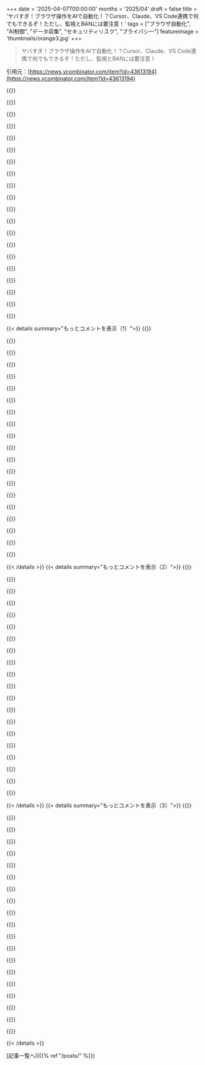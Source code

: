 +++
date = '2025-04-07T00:00:00'
months = '2025/04'
draft = false
title = 'ヤバすぎ！ブラウザ操作をAIで自動化！？Cursor、Claude、VS Code連携で何でもできるぞ！ただし、監視とBANには要注意！'
tags = ["ブラウザ自動化", "AI制御", "データ収集", "セキュリティリスク", "プライバシー"]
featureimage = 'thumbnails/orange3.jpg'
+++

> ヤバすぎ！ブラウザ操作をAIで自動化！？Cursor、Claude、VS Code連携で何でもできるぞ！ただし、監視とBANには要注意！

引用元：[https://news.ycombinator.com/item?id=43613194](https://news.ycombinator.com/item?id=43613194)

{{<matomeQuote body="Browser MCPの作者です。<br>1. 拡張機能は匿名デバイスIDを使ってて、ツールが使われた時に分析イベントを送ってるよ。個人情報とかは一切送ってないから安心して。アクセス状況を知りたくて、ウェブサイトの訪問者数みたいな感じで匿名データ集めてるんだ。色んなプロジェクトやってるから、どれに集中するか決めるのに役立つんだよね。<br>2. 拡張機能は全部自分で書いたよ。GitHubにMCPサーバーのコードしかない理由は、複数の拡張機能で使うコードをまとめて管理してるから。個別に管理するのは大変なんだ。<br>誤解されちゃってるみたいだけど、怪しいことは何もしてないから！" userName="namukang" createdAt="2025-04-08T17:17:56" color="">}}

{{<matomeQuote body="わかるー。作った側としては、どう使われてるか知りたいよね。個人情報を集めてないなら、全然問題ないと思う。<br>過剰な反応は良くないよ。トラッキングは良くないけど、製品を改善したり、注力するポイントを絞ったりするには、ある程度のトラッキングは必要だよ。" userName="asaddhamani" createdAt="2025-04-08T18:32:36" color="#ff5733">}}

{{<matomeQuote body="「収集します」って言葉を見ただけで、もう読まなくなる人が多いんだよね。<br>これって致命的だよ。<br>どんなに理由があっても関係ない。<br>スパイウェアって思われちゃう。" userName="Trias11" createdAt="2025-04-08T18:12:49" color="">}}

{{<matomeQuote body="それって現実と逆のこと言ってる気がする。" userName="wyldberry" createdAt="2025-04-08T20:25:20" color="">}}

{{<matomeQuote body="「詳細な」って、匿名デバイスIDとツールの使用回数のこと？アプリが基本的な使用状況を知りたいだけなのに、そんなに問題かな？" userName="nlarew" createdAt="2025-04-08T15:47:02" color="">}}

{{<matomeQuote body="テレメトリーは常にオプトインであるべき。簡単に拒否できるべき。<br>それ以外のやり方は道徳的に破綻してる。" userName="tomrod" createdAt="2025-04-08T16:43:59" color="">}}

{{<matomeQuote body="マジ？大げさすぎだよ。<br>マックで注文する時に契約書にサインしないけど、ビッグマックが何個売れたかは絶対に数えてるでしょ。それって道徳的に破綻してる？普通にビジネスとして合理的じゃない？" userName="nlarew" createdAt="2025-04-08T22:49:00" color="">}}

{{<matomeQuote body="マクドナルドは道徳的に最も破綻してる企業の一つだと思うけど、言いたいことはわかる。" userName="genevra" createdAt="2025-04-14T01:14:56" color="">}}

{{<matomeQuote body="ユーザーを監視する権利があるって思い込んでるのがマジありえない。2025年だぞ！ちゃんと説明して、許可取ってくれよ。勝手にデータ集めて金儲けとかふざけんな。利用規約とかクソだし、いい加減やめろってマジで。現状維持とかマジで意味わからん。クソみたいなもん積み重ねんな。" userName="observationist" createdAt="2025-04-08T16:39:19" color="">}}

{{<matomeQuote body="え、匿名カウンターで人数数えるのと、データを全部集めて金儲けするのって全然違うくない？もしサイト超えて個人情報追跡して売り飛ばしてるなら、そりゃ怒るけどさ。それとは全然違うじゃん。嫌なら自分でMCP作れば？" userName="nlarew" createdAt="2025-04-08T22:45:20" color="">}}

{{<matomeQuote body="拡張機能のサプライチェーン脆弱性はマジでヤバい。テレメトリーの問題点も多すぎるのに、なんでみんな気づかないんだろ？許可なしの監視とかありえないって。匿名化って言っても、バレバレだし。PosthogとかAmplitudeが狙われたら終わりだよ。データ集めなきゃいいんだよ。ユーザーの許可なしにデータ集めるの違法にしろ。監視データ漏洩しまくりなのに誰も責任取らないのクソ。" userName="observationist" createdAt="2025-04-09T15:11:28" color="#ff33a1">}}

{{<matomeQuote body="自分でビルドできるChrome拡張機能以外入れるな。" userName="bn-l" createdAt="2025-04-08T12:04:28" color="#ff5c5c">}}

{{<matomeQuote body="…そして、ちゃんとレビューして完全に理解すること。" userName="neycoda" createdAt="2025-04-08T14:27:30" color="#ff5733">}}

{{<matomeQuote body="つまり、ほぼないってことね。<br>拡張機能はいつでも勝手にアップデートされるからね。買収されたりしたら最悪だよ。パスワードとか盗まれるかも。ほとんどの人は気づかないだろうね。デフォルトで拡張機能を実行するな。" userName="EGreg" createdAt="2025-04-08T14:42:58" color="">}}

{{<matomeQuote body="GitHubとかのソースリポジトリURLから簡単に拡張機能インストールできたら面白いかも。誰を信用してるか分かりやすくなるし。Chrome ストアの「インストール」ボタンを盲目的に信用するのはマジでヤバい。GoogleがChrome ストア始めた理由って安全性の確保じゃなかったっけ？" userName="metadat" createdAt="2025-04-08T15:08:26" color="#38d3d3">}}

{{<matomeQuote body="user.script/grease monkeyみたいな感じか。昔は大きなスクリプト公開したら誰かがレビューしてくれたよね。権限システムをもっと複雑にして、ユーザーにちゃんと説明すべき。あと、独立したレビュアーが署名するとか。App Storeの悪質なやつらの信頼性を疑えるように。" userName="econ" createdAt="2025-04-08T16:06:03" color="">}}

{{<matomeQuote body="拡張機能はいつでも勝手にアップデートされるからね。<br><br>自分でソースからビルドできる拡張機能だけインストールしろって言ってる人がいるけど、Chromeストア経由でアップデートされる拡張機能が多いから、ソースからインストールすればアップデートされないよ。" userName="rahimnathwani" createdAt="2025-04-08T19:27:10" color="">}}

{{<matomeQuote body="＞ So ... pretty much none<br>＞”つまり、ほぼない”<br>意外とそうでもないよ。私が使ってる拡張機能は全部当てはまる。" userName="bn-l" createdAt="2025-04-08T15:36:09" color="#785bff">}}

{{<matomeQuote body="ウェブサイトには「リアルなブラウザのフィンガープリントを使うから、bot検出やCAPTCHAを回避できる」って書いてあるけど、マジじゃないよ。俺も似たようなシステム（自作）を数週間前に使ったんだけど、AIにログイン済みのブラウザを操作させたら、普通のブラウザ利用時にもCaptchaが出るようになって、最終的には色んなウェブサイトでブロックされちゃったんだ。今はもうその使い方はやめたからブロックは解除されたけど、マジで警告する。同じことやると自分もアクセスできなくなるから。銀の弾丸じゃないってこと。" userName="bhouston" createdAt="2025-04-07T18:33:34" color="">}}

{{<matomeQuote body="こういう系の注意点って、だいたい「高品質なプロキシを使えば」ってやつだよね。あと、この拡張機能もバレバレだと思うから、CFのbot検出もすぐにPlaywrightとかと同じように認識するようになるんじゃないかな。" userName="tempest_" createdAt="2025-04-07T19:04:38" color="">}}

{{< details summary="もっとコメントを表示（1）">}}
{{<matomeQuote body="この拡張機能ってブラウザのデバッグを有効にするんだよね（自動化について知らせるバナーが表示される）。それってJavaScriptで検出できるじゃん。だから、こういうプロジェクトがあるんだね。<br><br>https://github.com/Kaliiiiiiiiii-Vinyzu/patchright<br><br>これはJavaScriptからデバッグ部分を隠すもの。" userName="unixfox" createdAt="2025-04-08T17:29:42" color="#ff5c5c">}}

{{<matomeQuote body="ウェブサイト上の要素をクリックする速度にもよるんじゃない？" userName="DeathArrow" createdAt="2025-04-07T18:43:44" color="">}}

{{<matomeQuote body="マジでそう。俺が普通にクリックしてるだけでも、速すぎるとCFにBANされる。" userName="SSLy" createdAt="2025-04-07T19:42:34" color="">}}

{{<matomeQuote body="5年くらい前かな、GoogleがやたらとCaptcha送ってくるようになったんだよね。同じような検索を繰り返してたら。間違ってるかもしれないけど、大規模プラットフォームは、かなり高度なアンチbot/scraping対策をしてる気がする。" userName="omgwtfbyobbq" createdAt="2025-04-07T20:10:06" color="">}}

{{<matomeQuote body="Googleは俺にも同じことしてくるよ。なんで分かんないんだろ。検索結果がクソすぎて、欲しい情報を見つけるために30回も検索し直してるんだよ。" userName="SubiculumCode" createdAt="2025-04-08T01:27:36" color="">}}

{{<matomeQuote body="GitHubはよく俺をブロックするんだよね。遅くしろって言われて、数時間ブロックされる。意味不明。" userName="what" createdAt="2025-04-08T02:40:53" color="">}}

{{<matomeQuote body="GitHubがログインしてないユーザーの検索を無効にしたの覚えてる？　まあ、最近は検索の閾値を0に設定したから、事実上また無効にしたんだよね。今回は騒ぎになるのを避けてる。" userName="Tepix" createdAt="2025-04-08T06:08:22" color="#45d325">}}

{{<matomeQuote body="ログインしてるか確認して。ログインしてないと、数回検索しただけでブロックされた。" userName="rcakebread" createdAt="2025-04-08T02:59:44" color="">}}

{{<matomeQuote body="Yandexも同じことやってるよ。" userName="clown_strike" createdAt="2025-04-08T01:45:42" color="">}}

{{<matomeQuote body="Vimium（Chrome拡張機能でキーボードでブラウザ操作するやつ）使ってるんだけど、挙動が「不自然」に見えるせいで同じことになってるわ。" userName="michaelbuckbee" createdAt="2025-04-07T21:08:10" color="">}}

{{<matomeQuote body="支援ソフト使ってる人にとってはマジで最悪だろうな。俺もCloudflareに理由もなくブロックされるし。" userName="sitkack" createdAt="2025-04-07T23:56:53" color="#38d3d3">}}

{{<matomeQuote body="それってADA的に何か問題ないのかな？ってちょっと思う。" userName="verve_rat" createdAt="2025-04-08T02:01:42" color="">}}

{{<matomeQuote body="マジでそうであってほしい。支援が必要な人たちのためだけじゃなくて、他の皆のためにもね。アクセシビリティはエンドユーザーの相互運用性を守る最後の砦だから。<br>スクリーンリーダーは、わかりやすく機械可読なサイトを見る必要があるし、法律で義務付けられてる場合もあるし、一般的に良いこととされてるから、サイトはスクリーンリーダーだけでなくエンドユーザーの自動化にも優しくなる。（これがいつまで続くかわからんけど。LLMはすでに特別な機能なしでスクリーンリーダーになれるからね。UIを健常者と同じように理解できる。今はまだ信用できないけど、もっと良くなるだろう。）" userName="TeMPOraL" createdAt="2025-04-08T07:52:05" color="#ff5c5c">}}

{{<matomeQuote body="Cloudflare使うのやめてほしいわ。インターネットが悪くなるだけじゃん。" userName="wordofx" createdAt="2025-04-08T05:21:39" color="">}}

{{<matomeQuote body="どういうこと？" userName="fastball" createdAt="2025-04-08T07:08:43" color="">}}

{{<matomeQuote body="俺もだわ。Vimiumも使ってる。" userName="bombela" createdAt="2025-04-07T23:34:53" color="">}}

{{<matomeQuote body="何を探してると思う？すぐ検出できるようなことって何かあるかな？マウスの動きを追跡して、マウスの動きがあまりにも綺麗すぎると判断できるんじゃないかと思ってる。だから、もっと人間らしいノイズをマウスの動きに加えて、システムを回避できるようにするとか。速すぎる操作とかも言われてるけど、操作間のタイミングはどうだろう。クリック自体は速くなくても、間隔が一定だと人間じゃないって判断されるかも。" userName="SkyBelow" createdAt="2025-04-07T20:48:04" color="#ff33a1">}}

{{<matomeQuote body="最近のcaptchaって、言ってるような色んな方法使ってるんだよね。だからCloudFlareの「私はロボットではありません」ってチェックボックスが一瞬でチェックされて終わるのを見たことあると思う。あれって、チェックする前に色んな情報を見て、人間っぽいかどうか判断してるんだって。" userName="tempoponet" createdAt="2025-04-07T20:53:12" color="#ff33a1">}}

{{<matomeQuote body="キーボード操作とかショートカット、自動入力とか使ってると、botと間違われること多いんだよね。captchaってbotを見抜くのは下手なのに、人間をbotだって誤判定するのは得意だよね。" userName="dalemhurley" createdAt="2025-04-07T22:26:50" color="">}}

{{<matomeQuote body="AIがサイトのトラフィックを食い荒らしてて、captchaとかその手の対策は増える一方だと思う。residential proxyを売ってる人も増えてるし、対策と対抗策はどんどん高度になっていくだろうね。<br>＞These Captchas are really bad at detecting bots and really good at falsely labelling humans as bots.<br>＞人間からするとそう感じるよね。false-positive率は低いと思うけど。ブラウジングの仕方のせいで誤判定されてるなら最悪だね。" userName="Quarrel" createdAt="2025-04-08T02:20:33" color="#ff5733">}}


{{< /details >}}
{{< details summary="もっとコメントを表示（2）">}}
{{<matomeQuote body="botの量を考えたら、captchaってbotを見つけるのがすごく上手いんだよね。bot検出のチームで働いてるけど、マジで効果あるよ。誤判定を減らすように頑張ってるし。" userName="diatone" createdAt="2025-04-08T07:28:09" color="#45d325">}}

{{<matomeQuote body="captchaはbotがよく使うパターンを検出してるんだよ。人間もたまに同じパターンを使うってだけ。昔Call of Duty 4やってた時、マウス連打が速すぎてチートだって疑われたことあるわ。良いマウスと速い指があっただけなのに。" userName="magicalhippo" createdAt="2025-04-08T03:25:39" color="">}}

{{<matomeQuote body="問題は結果の重大さだよね。CoDでチーター扱いされるくらいなら、サーバーから蹴られるだけだけど、CloudFlareにbot認定されたら、医療サービスとか銀行口座にアクセスできなくなったり、フライトのチェックインができなくなったりするんだよ。だからCFにはもっと頑張ってほしい。人間がbotと誤判定されるのは大問題だよ。" userName="animuchan" createdAt="2025-04-08T09:05:22" color="#45d325">}}

{{<matomeQuote body="最悪かって？そりゃそうだよ。CFは誤判定を減らす努力を続けるべき？もちろんだよ。CFのbotテストに引っかかったことないから、どんな気分かわからないけど。GoogleのReCaptchaでレベル8か9まで行ったことはあるけど、諦めたこともある。<br>＞Though my point was just it's gonna boil down to a duck test, so if you walk like a duck and quack like a duck, CF might just think you're a duck.<br>＞結局はアヒルのテストになるってこと。アヒルみたいに歩いてアヒルみたいに鳴けば、CFはアヒルだと思うかもね。" userName="magicalhippo" createdAt="2025-04-08T09:43:54" color="#45d325">}}

{{<matomeQuote body="誤検出は避けられないからね。誤検出（positive）を優先してるのかもね。" userName="willsmith72" createdAt="2025-04-08T01:25:59" color="">}}

{{<matomeQuote body="＞I'm wondering if it is something like they can track mouse movement<br>＞マウスの動きを追跡してるのかも<br>そう、それも重要な情報源。<br>＞adding some more human like noise to the mouse<br>＞マウスに人間っぽいノイズを加えてみる<br>それもよくある回避策。言うは易し行うは難し。新しいノイズ生成方法が出るたびに、検出方法も開発される。グローバルな使用パターンとかも見てるから、人間のワークフロー全体を真似する必要があるよ。" userName="kmacdough" createdAt="2025-04-08T09:31:45" color="#ff33a1">}}

{{<matomeQuote body="小さな要素をたくさん積み重ねて判断してるんじゃないかな。ユーザーは割と直線的な動きをするけど、急に違う動きをしたら怪しいって判断されるかも。" userName="econ" createdAt="2025-04-08T16:18:21" color="">}}

{{<matomeQuote body="CAPTCHAってあるじゃん？あれって結局、みんなが自動化ツールを悪用するからなんだよね。　「bot対策とかCAPTCHA回避！」とか言ってるやつ、マジ勘弁。必要なアクセスがあるならAPIくれって言えばいいのに。金払う必要があるかもだけど。ダメって言われたら、お前のやり方が嫌われてるって自覚しろってこと。" userName="mrweasel" createdAt="2025-04-08T07:12:19" color="">}}

{{<matomeQuote body="いやいや、CAPTCHAの主な原因はお前みたいなアホのせいだろ。企業間での自動化された迷惑行為が多いんだよ。競合とか、外部委託とか。お前の会社もやってるかもよ？<br>＞もし本当にアクセスが必要ならAPIを要求しろよ。<br>＞広告スキップとか、自動化とか、UI改善に使われたら嫌じゃん？分析データ見えなくなったり、セールスファネルから外れたりしたら困るんだろ。<br>＞サイトオーナーに最終決定権があるみたいに言うなよ。<br>ユーザーエージェントって言葉もあるし、ユーザーとサーバーの領域は分かれてるんだよ。サイトオーナーは余計な口出しすんなって。" userName="TeMPOraL" createdAt="2025-04-08T07:45:31" color="">}}

{{<matomeQuote body="ビジネスの種類が違うみたいだね。ユーザー追跡とか広告は考えてなかったけど、このツールがそういう目的で使われるとは思わないな。コンテンツファームとか、迷惑botとか、詐欺とか。そういうのが無くなっても困らないでしょ。<br>もし注文受けて商品発送するビジネスなら、APIを要求できるはず。大企業なら無料で提供してくれるかも。メールとかExcelデータとかもAPIの一種だよ。<br>ユーザー追跡で稼いでるサイトはAPIくれないだろうね。RedditはAPIあるけど、めちゃくちゃ高いと思うよ。" userName="mrweasel" createdAt="2025-04-08T08:38:18" color="">}}

{{<matomeQuote body="ビジネスの種類が違うみたいね。B2Bの自動化の話ね。例えば、競合店の価格を自動で収集して、自分の店の価格を調整するとか。昔の「従業員にこっそり価格をメモさせる」の現代版。<br>レビューを自動で書いたり読んだり、SEOコンテンツファームのためにサイトをコピーしたり…<br>迷惑行為をしてるせいでbot対策が必要になってるんだよ。<br>＞もし注文を受けて発送するビジネスなら、APIを要求できるはず。<br>個人ユーザーはAPIもらえないことが多いよね。小さすぎて相手にされないとか。既存のサービスを便利に使いたいだけなのに。RedditのAPI変更もLLM対策だよね。ユーザーコンテンツを囲い込んで、利用料を取ろうとしてる。" userName="TeMPOraL" createdAt="2025-04-08T14:38:07" color="#ff5733">}}

{{<matomeQuote body="MCPは、LLMモデルが「呼び出せる」メソッドのライブラリ/APIみたいなもん。メソッド名とか、パラメータとか、出力の型とか、説明とかをLLMに教えてあげる。<br>例えばChatGPTに「Googleマップで自転車屋検索して電話番号教えて」って言っても無理だけど、browser MCPがあればできる。ChatGPTがブラウザに「Googleマップ開いて」「スクショ撮って」「ここクリックして」って指示できるんだ。" userName="oulipo" createdAt="2025-04-07T22:30:30" color="#ff33a1">}}

{{<matomeQuote body="AIエージェントがJSONで返事して、それをPythonコードの関数にマップするってこと？それが「呼び出し」ってこと？" userName="mattfrommars" createdAt="2025-04-08T01:20:59" color="">}}

{{<matomeQuote body="そうそう、その通り。MCPはそれをちょっと形式化しただけ。" userName="oulipo" createdAt="2025-04-08T07:51:11" color="">}}

{{<matomeQuote body="モデルの信頼性が低いのに、こんな標準化を急ぐのは変な感じがする。実用レベルになるまで、まだ時間がかかるんじゃない？<br>なんか仮想通貨の「作れば誰か来る」みたいなノリを感じる。" userName="throwaway314155" createdAt="2025-04-07T22:33:55" color="">}}

{{<matomeQuote body="MCPは、最小限で定義されたアクションインターフェースを提供することで、信頼性の問題を解決しようとしてるんだと思う。LLMは、何をすべきかを考える必要がなくなるから、短いリストから選ぶだけで良くなる。" userName="taberiand" createdAt="2025-04-08T00:33:01" color="#45d325">}}

{{<matomeQuote body="Pokemon RedのMCPを作っても、Claudeは子供向けに作られたゲームでさえ何週間も苦戦して、ありえない間違いを犯すと思うよ。マジでまだそこまでいってないって。" userName="throwaway314155" createdAt="2025-04-08T02:54:23" color="">}}

{{<matomeQuote body="Pokemon RedのMCPってあるのかな？" userName="taberiand" createdAt="2025-04-08T03:51:31" color="">}}

{{<matomeQuote body="知らないけど、それ自体は面白いプロジェクトになりそう。ClaudePlaysPokemonっていうtwitchのストリームのことなんだけど、ClaudeにGameboy Colorのエミュレーターへのツールコーリングを与えてPokemonをプレイさせようとしてるんだ。ゆっくり進歩してるけど、LLMがどれだけ計画を立てるのが苦手なのかわかると思うよ。今回のツールコーリングAPIは、同じフックとかツールを持ったMCP構成に似てると思ったんだよね。" userName="throwaway314155" createdAt="2025-04-08T04:11:13" color="">}}

{{<matomeQuote body="主要なLLMモデルプロバイダーがこぞってこの流れに乗っかってるのは、マジで作為的で不自然に感じる..." userName="acedTrex" createdAt="2025-04-07T23:31:32" color="">}}


{{< /details >}}
{{< details summary="もっとコメントを表示（3）">}}
{{<matomeQuote body="たぶんLLMの改善が去年はあんまり良くなかったから、何か新しい話題で盛り上げたかったんじゃない？ベンチマークのスコアは確かに上がってるけど、個人的にはLLMは前と変わらずミスが多いし、事実に基づいた正確な答えが必要な場合にはまだ使えないと思う。" userName="XCSme" createdAt="2025-04-07T23:38:08" color="">}}

{{<matomeQuote body="これはまさにそうだと思う。みんな手当たり次第に試して、”インパクト”を見せようとしてるんだよ。" userName="acedTrex" createdAt="2025-04-08T01:15:35" color="">}}

{{<matomeQuote body="Operatorっていうのがあるけど時間の無駄だよ。エージェントとかMCPの99%と同じ。" userName="dimitri-vs" createdAt="2025-04-08T00:25:15" color="">}}

{{<matomeQuote body="Operatorは基本的にMCPみたいなもん..." userName="oulipo" createdAt="2025-04-08T07:51:25" color="">}}

{{<matomeQuote body="最悪なのは、潜在的なエクスプロイトのパンドラの箱を開けてしまうこと。https://elenacross7.medium.com/%EF%B8%8F-the-s-in-mcp-stands..." userName="jastuk" createdAt="2025-04-07T21:52:50" color="">}}

{{<matomeQuote body="それはMCPのせいじゃなくて、SaaSモデルにしがみついてMCPを売り込んでるベンダーのせいだよ。MCPはLLMにあなたのマシン上で任意のコードを実行させるための方法だけど、信頼できる”エアロックのあなたの側”で使うように設計されてるんだ。信頼も制御もできないサードパーティ製のツールで使うべきじゃない。リスクを説明するのは良いことだけど、MCP自体を責めるのは筋違いだよ。" userName="TeMPOraL" createdAt="2025-04-08T08:17:57" color="#ff5733">}}

{{<matomeQuote body="これは非難じゃないけど、常に意識しとくべき現実だよね。新しい失敗パターンが増えるし。例えば、ツール同士が干渉し合うとか、多くの人が気づかないようなこととか。外部のツールを使う時は、オープンソースでも、自社のシステムでも、めっちゃ注意して分析する必要があるんだよ。注意しても、絶対セキュリティ事故は起きると思うな。" userName="kmacdough" createdAt="2025-04-08T10:04:28" color="">}}

{{<matomeQuote body="ほとんどはリモートサーバーでOauth使ってれば問題ないよ。もしim-deffo-not-hacking-you.comからPayPal MCP MCPサーバーをインストールしたら、https://mcp.paypal.com/sse と同じセキュリティモデルだよ。この記事、皮肉にもLLMっぽいよね。" userName="joshwarwick15" createdAt="2025-04-07T23:42:21" color="">}}

{{<matomeQuote body="結局そうなんだよね。ユーザーが1個でもヤバいツール持ってたら、終わりじゃん！https://invariantlabs.ai/blog/mcp-security-notification-tool..." userName="tuananh" createdAt="2025-04-08T07:14:59" color="">}}

{{<matomeQuote body="NPM/left padと同じセキュリティモデルだよね。でもみんなElectronアプリ使うじゃん？新しい攻撃方法だけど、新しい攻撃対象ってわけじゃないよね。" userName="joshwarwick15" createdAt="2025-04-08T10:00:32" color="">}}

{{<matomeQuote body="泥棒を擁護してるみたいに聞こえるかもしれないけど、自動車ってボニーとクライドみたいな無法者を生み出したよね。FBIが州境を越える犯罪を取り締まるまではさ。自動車が生み出した進歩全体を考えたら、最初の10年が悪かっただけで諦めるべきじゃないと思うんだ。" userName="halJordan" createdAt="2025-04-07T22:33:06" color="">}}

{{<matomeQuote body="MCPは、AIモデルが便利なツールを使えるようにするための規格だよ。普通の人は混乱すると思うけど、開発者は自分たちのツールに見えるからそうは思わないんだよね。" userName="orbital-decay" createdAt="2025-04-08T02:09:54" color="#38d3d3">}}

{{<matomeQuote body="言いたいことはわかるよ。MCPは広く採用されてるけど、草の根的な広がり方じゃないよね。大手AI企業が開発者の心と市場を支配しようとしてるって感じ。コンセンサスが得られる前に。" userName="hedgehog-ai" createdAt="2025-04-08T00:35:42" color="">}}

{{<matomeQuote body="LLM専用のRPCだよね。まさに今流行りのトレンドって感じ。" userName="whalesalad" createdAt="2025-04-08T10:24:25" color="">}}

{{<matomeQuote body="ショッピングサイトで「このサイドボード全部見て、155cmより大きくて100cmより小さいやつを絞り込んで。濃い色の木でできてて、高さ31.43cmのレコードが入るスペースがあるやつを優先して」ってブラウザに指示したいんだよね。そんなことできるブラウザってまだないよね？ページから情報を抽出できるの超便利じゃん！" userName="andy_ppp" createdAt="2025-04-07T20:54:31" color="#ff5c5c">}}

{{<matomeQuote body="MatterRankってサービスを開発してて、似たようなことができるよ。今はウェブ検索だけど。（例えば、「Xについて話してて、Yの偏りがある結果を優先して、何かを売ろうとしてる結果は優先度を下げる」とか）。試してみてね。<br>https://matterrank.ai<br>どんな使い方を考えてるか教えてくれると嬉しいな。ブラウザ拡張として使う？それともショッピングアグリゲーター？" userName="mfkhalil" createdAt="2025-04-07T21:47:26" color="#ff33a1">}}

{{<matomeQuote body="わかる～、めっちゃ共感するわ。実現可能かどうかとか、儲かるかどうかは置いといて、こういうことよくあるんだよね。<br>何か買いたいものがあって、サイズとか色とか、細かい希望があるとするじゃん？で、たぶんそのサイトに条件に合うものがあるはず…でも絞り込み検索じゃ無理！例えば、置きたい場所にピッタリのサイズが欲しいのに、サイトのフィルターじゃ無理なのよ。製品ページには詳しい情報が載ってるのに、全部見るのめんどくさい！<br>例えば、IKEAでライトウッドのデスクを探してほしい。幅は55インチで、奥行きが一番深い順に並べて。あと、最寄りのIKEAに在庫があるか、1週間以内に配達可能かどうかも調べて。" userName="Niksko" createdAt="2025-04-08T03:50:21" color="#785bff">}}

{{<matomeQuote body="＞You could do that with browser-use:<br>”https://browser-use.com/”<br>これを使えばできるよ。" userName="unixfox" createdAt="2025-04-08T17:32:03" color="">}}

{{<matomeQuote body="インテリアを考える時、めっちゃ細かい条件で合うものを探したいって気持ち、マジでわかる。" userName="bravura" createdAt="2025-04-07T21:53:10" color="#45d325">}}

{{<matomeQuote body="Claude Desktopで試してみたけど、マジでスムーズでPlaywrightより全然使いやすい！いい方向だね！<br>もうやってたらごめん、captchaを検知したら自動化を一時停止して、ユーザーに通知してくれると嬉しいな。Playwrightはcaptchaを無視して進もうとするから。" userName="neilellis" createdAt="2025-04-07T17:34:49" color="#ff5c5c">}}


{{< /details >}}


[記事一覧へ]({{% ref "/posts/" %}})
